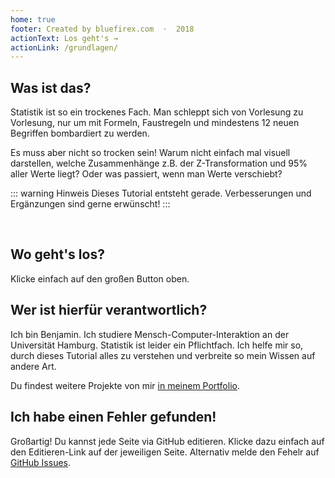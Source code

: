 ```yaml
---
home: true
footer: Created by bluefirex.com  ·  2018
actionText: Los geht's →
actionLink: /grundlagen/
---
```


## Was ist das?

Statistik ist so ein trockenes Fach. Man schleppt sich von Vorlesung zu Vorlesung, nur um mit Formeln, Faustregeln und mindestens 12 neuen Begriffen bombardiert zu werden.

Es muss aber nicht so trocken sein! Warum nicht einfach mal visuell darstellen, welche Zusammenhänge z.B. der Z-Transformation und 95% aller Werte liegt? Oder was passiert, wenn man Werte verschiebt?

::: warning Hinweis
Dieses Tutorial entsteht gerade. Verbesserungen und Ergänzungen sind gerne erwünscht!
:::

<br />

## Wo geht's los?

Klicke einfach auf den großen Button oben.

## Wer ist hierfür verantwortlich?

Ich bin Benjamin. Ich studiere Mensch-Computer-Interaktion an der Universität Hamburg. Statistik ist leider ein Pflichtfach. Ich helfe mir so, durch dieses Tutorial alles zu verstehen und verbreite so mein Wissen auf andere Art.

Du findest weitere Projekte von mir [in meinem Portfolio](https://bluefirex.com).

## Ich habe einen Fehler gefunden!

Großartig! Du kannst jede Seite via GitHub editieren. Klicke dazu einfach auf den Editieren-Link auf der jeweiligen Seite. Alternativ melde den Fehelr auf [GitHub Issues](https://github.com/bluefirex/statistics-tutorial/issues).